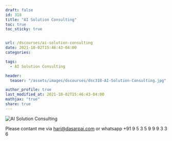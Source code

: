 ```yaml
---
draft: false
id: 318    
title: "AI Solution Consulting"
toc: true
toc_sticky: true


url: /dscourses/ai-solution-consulting
date: 2021-10-02T15:46:43-04:00
categories:

tags: 
  - AI Solution Consulting

header:
  teaser: "/assets/images/dscourses/dsc318-AI-Solution-Consulting.jpg"

author_profile: true
last_modified_at: 2021-10-02T15:46:43-04:00
mathjax: "true"
share: true
---
```


![AI Solution Consulting](/assets/images/dscourses/dsc318-AI-Solution-Consulting.jpg)


Please contant me via hari@dasarpai.com or whatsapp +91 9 5 3 5 9 9 9 3 3 6
